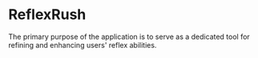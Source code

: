 # ReflexRush
 The primary purpose of the application is to serve as a dedicated tool for refining and enhancing users' reflex abilities.
